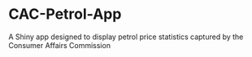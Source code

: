 # CAC-Petrol-App
A Shiny app designed to display petrol price statistics captured by the Consumer Affairs Commission
